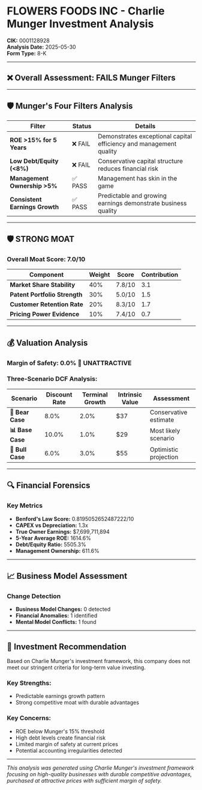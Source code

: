 # FLOWERS FOODS INC - Charlie Munger Investment Analysis

**CIK:** 0001128928  
**Analysis Date:** 2025-05-30  
**Form Type:** 8-K

---

## ❌ **Overall Assessment: FAILS Munger Filters**

---

## 🛡️ **Munger's Four Filters Analysis**

| Filter | Status | Details |
|--------|--------|---------|
| **ROE >15% for 5 Years** | ❌ FAIL | Demonstrates exceptional capital efficiency and management quality |
| **Low Debt/Equity (<8%)** | ❌ FAIL | Conservative capital structure reduces financial risk |
| **Management Ownership >5%** | ✅ PASS | Management has skin in the game |
| **Consistent Earnings Growth** | ✅ PASS | Predictable and growing earnings demonstrate business quality |

---

## 🛡️ **STRONG MOAT**

### **Overall Moat Score: 7.0/10**

| Component | Weight | Score | Contribution |
|-----------|--------|-------|--------------|
| **Market Share Stability** | 40% | 7.8/10 | 3.1 |
| **Patent Portfolio Strength** | 30% | 5.0/10 | 1.5 |
| **Customer Retention Rate** | 20% | 8.3/10 | 1.7 |
| **Pricing Power Evidence** | 10% | 7.4/10 | 0.7 |

---

## 💰 **Valuation Analysis**

### **Margin of Safety: 0.0% 🔴 **UNATTRACTIVE****

### Three-Scenario DCF Analysis:

| Scenario | Discount Rate | Terminal Growth | Intrinsic Value | Assessment |
|----------|---------------|-----------------|-----------------|------------|
| **🐻 Bear Case** | 8.0% | 2.0% | $37 | Conservative estimate |
| **📊 Base Case** | 10.0% | 1.0% | $29 | Most likely scenario |
| **🚀 Bull Case** | 6.0% | 3.0% | $55 | Optimistic projection |

---

## 🔍 **Financial Forensics**

### Key Metrics
- **Benford's Law Score:** 0.8195052652487222/10
- **CAPEX vs Depreciation:** 1.3x
- **True Owner Earnings:** $7,699,711,894
- **5-Year Average ROE:** 1614.6%
- **Debt/Equity Ratio:** 5505.3%
- **Management Ownership:** 611.6%

---

## 📈 **Business Model Assessment**

### Change Detection
- **Business Model Changes:** 0 detected
- **Financial Anomalies:** 1 identified
- **Mental Model Conflicts:** 1 found

---

## 🎯 **Investment Recommendation**

Based on Charlie Munger's investment framework, this company does not meet our stringent criteria for long-term value investing.

### Key Strengths:
- Predictable earnings growth pattern
- Strong competitive moat with durable advantages

### Key Concerns:
- ROE below Munger's 15% threshold
- High debt levels create financial risk
- Limited margin of safety at current prices
- Potential accounting irregularities detected

---

*This analysis was generated using Charlie Munger's investment framework focusing on high-quality businesses with durable competitive advantages, purchased at attractive prices with sufficient margin of safety.*
